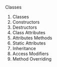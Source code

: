 Classes
  1. Classes
  2. Constructors
  3. Destructors
  4. Class Attributes
  5. Attributes Methods
  6. Static Attributes
  7. Inheritance
  8. Access Modifiers
  9. Method Overriding 